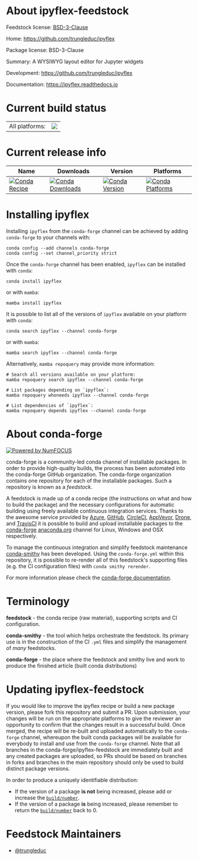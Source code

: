 About ipyflex-feedstock
=======================

Feedstock license: [BSD-3-Clause](https://github.com/conda-forge/ipyflex-feedstock/blob/main/LICENSE.txt)

Home: https://github.com/trungleduc/ipyflex

Package license: BSD-3-Clause

Summary: A WYSIWYG layout editor for Jupyter widgets

Development: https://github.com/trungleduc/ipyflex

Documentation: https://ipyflex.readthedocs.io

Current build status
====================


<table><tr><td>All platforms:</td>
    <td>
      <a href="https://dev.azure.com/conda-forge/feedstock-builds/_build/latest?definitionId=14670&branchName=main">
        <img src="https://dev.azure.com/conda-forge/feedstock-builds/_apis/build/status/ipyflex-feedstock?branchName=main">
      </a>
    </td>
  </tr>
</table>

Current release info
====================

| Name | Downloads | Version | Platforms |
| --- | --- | --- | --- |
| [![Conda Recipe](https://img.shields.io/badge/recipe-ipyflex-green.svg)](https://anaconda.org/conda-forge/ipyflex) | [![Conda Downloads](https://img.shields.io/conda/dn/conda-forge/ipyflex.svg)](https://anaconda.org/conda-forge/ipyflex) | [![Conda Version](https://img.shields.io/conda/vn/conda-forge/ipyflex.svg)](https://anaconda.org/conda-forge/ipyflex) | [![Conda Platforms](https://img.shields.io/conda/pn/conda-forge/ipyflex.svg)](https://anaconda.org/conda-forge/ipyflex) |

Installing ipyflex
==================

Installing `ipyflex` from the `conda-forge` channel can be achieved by adding `conda-forge` to your channels with:

```
conda config --add channels conda-forge
conda config --set channel_priority strict
```

Once the `conda-forge` channel has been enabled, `ipyflex` can be installed with `conda`:

```
conda install ipyflex
```

or with `mamba`:

```
mamba install ipyflex
```

It is possible to list all of the versions of `ipyflex` available on your platform with `conda`:

```
conda search ipyflex --channel conda-forge
```

or with `mamba`:

```
mamba search ipyflex --channel conda-forge
```

Alternatively, `mamba repoquery` may provide more information:

```
# Search all versions available on your platform:
mamba repoquery search ipyflex --channel conda-forge

# List packages depending on `ipyflex`:
mamba repoquery whoneeds ipyflex --channel conda-forge

# List dependencies of `ipyflex`:
mamba repoquery depends ipyflex --channel conda-forge
```


About conda-forge
=================

[![Powered by
NumFOCUS](https://img.shields.io/badge/powered%20by-NumFOCUS-orange.svg?style=flat&colorA=E1523D&colorB=007D8A)](https://numfocus.org)

conda-forge is a community-led conda channel of installable packages.
In order to provide high-quality builds, the process has been automated into the
conda-forge GitHub organization. The conda-forge organization contains one repository
for each of the installable packages. Such a repository is known as a *feedstock*.

A feedstock is made up of a conda recipe (the instructions on what and how to build
the package) and the necessary configurations for automatic building using freely
available continuous integration services. Thanks to the awesome service provided by
[Azure](https://azure.microsoft.com/en-us/services/devops/), [GitHub](https://github.com/),
[CircleCI](https://circleci.com/), [AppVeyor](https://www.appveyor.com/),
[Drone](https://cloud.drone.io/welcome), and [TravisCI](https://travis-ci.com/)
it is possible to build and upload installable packages to the
[conda-forge](https://anaconda.org/conda-forge) [anaconda.org](https://anaconda.org/)
channel for Linux, Windows and OSX respectively.

To manage the continuous integration and simplify feedstock maintenance
[conda-smithy](https://github.com/conda-forge/conda-smithy) has been developed.
Using the ``conda-forge.yml`` within this repository, it is possible to re-render all of
this feedstock's supporting files (e.g. the CI configuration files) with ``conda smithy rerender``.

For more information please check the [conda-forge documentation](https://conda-forge.org/docs/).

Terminology
===========

**feedstock** - the conda recipe (raw material), supporting scripts and CI configuration.

**conda-smithy** - the tool which helps orchestrate the feedstock.
                   Its primary use is in the construction of the CI ``.yml`` files
                   and simplify the management of *many* feedstocks.

**conda-forge** - the place where the feedstock and smithy live and work to
                  produce the finished article (built conda distributions)


Updating ipyflex-feedstock
==========================

If you would like to improve the ipyflex recipe or build a new
package version, please fork this repository and submit a PR. Upon submission,
your changes will be run on the appropriate platforms to give the reviewer an
opportunity to confirm that the changes result in a successful build. Once
merged, the recipe will be re-built and uploaded automatically to the
`conda-forge` channel, whereupon the built conda packages will be available for
everybody to install and use from the `conda-forge` channel.
Note that all branches in the conda-forge/ipyflex-feedstock are
immediately built and any created packages are uploaded, so PRs should be based
on branches in forks and branches in the main repository should only be used to
build distinct package versions.

In order to produce a uniquely identifiable distribution:
 * If the version of a package **is not** being increased, please add or increase
   the [``build/number``](https://docs.conda.io/projects/conda-build/en/latest/resources/define-metadata.html#build-number-and-string).
 * If the version of a package **is** being increased, please remember to return
   the [``build/number``](https://docs.conda.io/projects/conda-build/en/latest/resources/define-metadata.html#build-number-and-string)
   back to 0.

Feedstock Maintainers
=====================

* [@trungleduc](https://github.com/trungleduc/)


